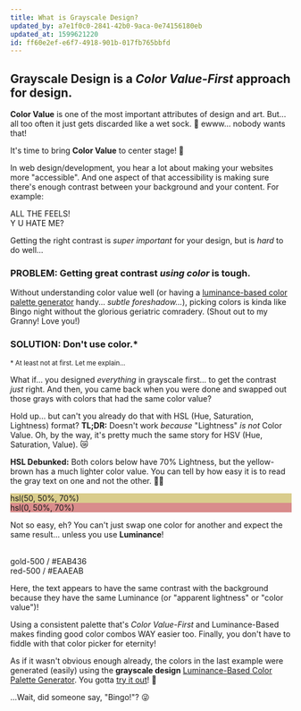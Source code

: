 ```yaml
---
title: What is Grayscale Design?
updated_by: a7e1f0c0-2841-42b0-9aca-0e74156180eb
updated_at: 1599621220
id: ff60e2ef-e6f7-4918-901b-017fb765bbfd
---
```


<div class="mt-8 md:max-w-grp-5 rich-text text-xl leading-7">

## __Grayscale Design__ is a _Color Value-First_ approach for design.

__Color Value__ is one of the most important attributes of design and art. But... all too often it just gets discarded like a wet sock. 🧦 ewww... nobody wants that!

It's time to bring __Color Value__ to center stage! 🤘

In web design/development, you hear a lot about making your websites more "accessible". And one aspect of that accessibility is making sure there's enough contrast between your background and your content. For example:

<div class="flex">
    <div class="py-half-7 px-7 bg-grayscale-900 text-gray-200">ALL THE FEELS!</div>
    <div class="py-half-7 px-7 bg-grayscale-300 text-gray-100">Y U HATE ME?</div>
</div>

Getting the right contrast is _super important_ for your design, but is _hard_ to do well... 


### __PROBLEM:__ Getting great contrast _using color_ is tough.

Without understanding color value well (or having a [luminance-based color palette generator](/app) handy... _subtle foreshadow..._), picking colors is kinda like Bingo night without the glorious geriatric comradery. (Shout out to my Granny! Love you!)

### __SOLUTION:__ Don't use color.*

<p class="mt-0"><small class="opacity-50">* At least not at first. Let me explain...</small></p>

What if... you designed _everything_ in grayscale first... to get the contrast _just_ right. And then, you came back when you were done and swapped out those grays with colors that had the same color value?


Hold up... but can't you already do that with HSL (Hue, Saturation, Lightness) format? __TL;DR:__ Doesn't work _because_ "Lightness" _is not_ Color Value. Oh, by the way, it's pretty much the same story for HSV (Hue, Saturation, Value). 😿


__HSL Debunked:__ Both colors below have 70% Lightness, but the yellow-brown has a much lighter color value. You can tell by how easy it is to read the gray text on one and not the other. 🤦‍♂️

<div class="flex text-grayscale-600 hover:text-grayscale-400">
    <div class="py-half-7 px-7" style="background: hsl(50, 50%, 70%);">hsl(50, 50%, 70%)</div>
    <div class="py-half-7 px-7" style="background: hsl(0, 50%, 70%);">hsl(0, 50%, 70%)</div>
</div>

Not so easy, eh? You can't just swap one color for another and expect the same result... unless you use __Luminance__!

<br>


<div class="flex text-grayscale-600 hover:text-grayscale-400">
    <div class="py-half-7 px-7 bg-gold-500">gold-500 / #EAB436</div>
    <div class="py-half-7 px-7 bg-red-500">red-500 / #EAAEAB</div>
</div>

Here, the text appears to have the same contrast with the background because they have the same Luminance (or "apparent lightness" or "color value")! 

Using a consistent palette that's _Color Value-First_ and Luminance-Based makes finding good color combos WAY easier too. Finally, you don't have to fiddle with that color picker for eternity! 

As if it wasn't obvious enough already, the colors in the last example were generated (easily) using the <strong class="mx-4">grayscale <span class="text-gray-500">design</span></strong> [Luminance-Based Color Palette Generator](/app). You gotta [try it out](/app)! 🚀

...Wait, did someone say, "Bingo!"? 😜 


</div>
